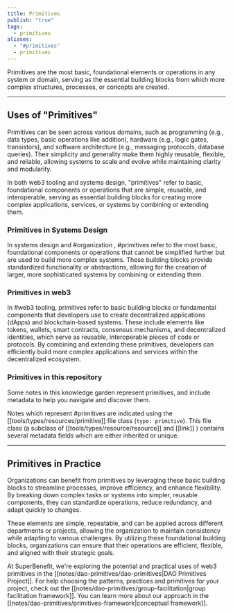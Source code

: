 ```yaml
---
title: Primitives
publish: "true"
tags:
  - primitives
aliases:
  - "#primitives"
  - primitives
---
```


Primitives are the most basic, foundational elements or operations in any system or domain, serving as the essential building blocks from which more complex structures, processes, or concepts are created.

---

## Uses of "Primitives"

Primitives can be seen across various domains, such as programming (e.g., data types, basic operations like addition), hardware (e.g., logic gates, transistors), and software architecture (e.g., messaging protocols, database queries). Their simplicity and generality make them highly reusable, flexible, and reliable, allowing systems to scale and evolve while maintaining clarity and modularity.

In both web3 tooling and systems design, "primitives" refer to basic, foundational components or operations that are simple, reusable, and interoperable, serving as essential building blocks for creating more complex applications, services, or systems by combining or extending them.

### Primitives in Systems Design

In systems design and #organization , #primitives refer to the most basic, foundational components or operations that cannot be simplified further but are used to build more complex systems. These building blocks provide standardized functionality or abstractions, allowing for the creation of larger, more sophisticated systems by combining or extending them.

### Primitives in web3

In #web3 tooling, primitives refer to basic building blocks or fundamental components that developers use to create decentralized applications (dApps) and blockchain-based systems. These include elements like tokens, wallets, smart contracts, consensus mechanisms, and decentralized identities, which serve as reusable, interoperable pieces of code or protocols. By combining and extending these primitives, developers can efficiently build more complex applications and services within the decentralized ecosystem.

### Primitives in this repository

Some notes in this knowledge garden represent primitives, and include metadata to help you navigate and discover them.

Notes which represent #primitives are indicated using the [[tools/types/resources/primitive]] file class (`type: primitive`). This file class (a subclass of [[tools/types/resource/resource]] and [[link]] ) contains several metadata fields which are either inherited or unique.

---

## Primitives in Practice

Organizations can benefit from primitives by leveraging these basic building blocks to streamline processes, improve efficiency, and enhance flexibility. By breaking down complex tasks or systems into simpler, reusable components, they can standardize operations, reduce redundancy, and adapt quickly to changes.

These elements are simple, repeatable, and can be applied across different departments or projects, allowing the organization to maintain consistency while adapting to various challenges. By utilizing these foundational building blocks, organizations can ensure that their operations are efficient, flexible, and aligned with their strategic goals.

At SuperBenefit, we're exploring the potential and practical uses of web3 primitives in the [[notes/dao-primitives/dao-primitives|DAO Primitives Project]]. For help choosing the patterns, practices and primitives for your project, check out the [[notes/dao-primitives/group-facilitation|group facilitation framework]]. You can learn more about our approach in the [[notes/dao-primitives/primitives-framework|conceptual framework]].
